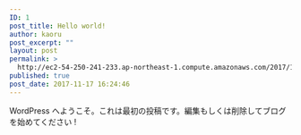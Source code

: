 ```yaml
---
ID: 1
post_title: Hello world!
author: kaoru
post_excerpt: ""
layout: post
permalink: >
  http://ec2-54-250-241-233.ap-northeast-1.compute.amazonaws.com/2017/11/17/hello-world/
published: true
post_date: 2017-11-17 16:24:46
---
```

WordPress へようこそ。これは最初の投稿です。編集もしくは削除してブログを始めてください !
